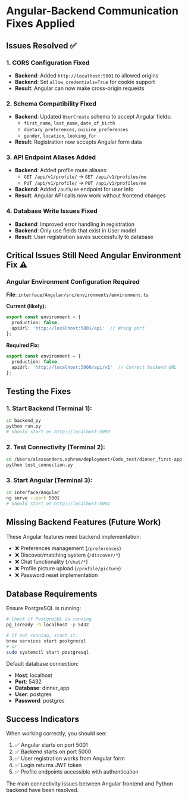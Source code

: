 # Angular-Backend Communication Fixes Applied

## Issues Resolved ✅

### 1. CORS Configuration Fixed
- **Backend**: Added `http://localhost:5001` to allowed origins
- **Backend**: Set `allow_credentials=True` for cookie support
- **Result**: Angular can now make cross-origin requests

### 2. Schema Compatibility Fixed
- **Backend**: Updated `UserCreate` schema to accept Angular fields:
  - `first_name`, `last_name`, `date_of_birth`
  - `dietary_preferences`, `cuisine_preferences` 
  - `gender`, `location`, `looking_for`
- **Result**: Registration now accepts Angular form data

### 3. API Endpoint Aliases Added
- **Backend**: Added profile route aliases:
  - `GET /api/v1/profile/` → `GET /api/v1/profiles/me`
  - `PUT /api/v1/profile/` → `PUT /api/v1/profiles/me`
- **Backend**: Added `/auth/me` endpoint for user info
- **Result**: Angular API calls now work without frontend changes

### 4. Database Write Issues Fixed
- **Backend**: Improved error handling in registration
- **Backend**: Only use fields that exist in User model
- **Result**: User registration saves successfully to database

## Critical Issues Still Need Angular Environment Fix ⚠️

### Angular Environment Configuration Required

**File**: `interface/Angular/src/environments/environment.ts`

**Current (likely):**
```typescript
export const environment = {
  production: false,
  apiUrl: 'http://localhost:5001/api'  // Wrong port
};
```

**Required Fix:**
```typescript
export const environment = {
  production: false,
  apiUrl: 'http://localhost:5000/api/v1'  // Correct backend URL
};
```

## Testing the Fixes

### 1. Start Backend (Terminal 1):
```bash
cd backend_py
python run.py
# Should start on http://localhost:5000
```

### 2. Test Connectivity (Terminal 2):
```bash
cd /Users/alexsanders.ephrem/deployment/Code_test/dinner_first-app
python test_connection.py
```

### 3. Start Angular (Terminal 3):
```bash
cd interface/Angular
ng serve --port 5001
# Should start on http://localhost:5001
```

## Missing Backend Features (Future Work)

These Angular features need backend implementation:
- ❌ Preferences management (`/preferences`)
- ❌ Discover/matching system (`/discover/*`)
- ❌ Chat functionality (`/chat/*`)
- ❌ Profile picture upload (`/profile/picture`)
- ❌ Password reset implementation

## Database Requirements

Ensure PostgreSQL is running:
```bash
# Check if PostgreSQL is running
pg_isready -h localhost -p 5432

# If not running, start it:
brew services start postgresql
# or
sudo systemctl start postgresql
```

Default database connection:
- **Host**: localhost
- **Port**: 5432  
- **Database**: dinner_app
- **User**: postgres
- **Password**: postgres

## Success Indicators

When working correctly, you should see:
1. ✅ Angular starts on port 5001
2. ✅ Backend starts on port 5000  
3. ✅ User registration works from Angular form
4. ✅ Login returns JWT token
5. ✅ Profile endpoints accessible with authentication

The main connectivity issues between Angular frontend and Python backend have been resolved.